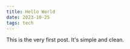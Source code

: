 ```yaml
---
title: Hello World
date: 2023-10-25
tags: tech
---
```

This is the very first post. It's simple and clean.